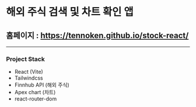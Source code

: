 # 해외 주식 검색 및 차트 확인 앱

## 홈페이지 : <a href="https://tennoken.github.io/stock-react/" target="_blank">https://tennoken.github.io/stock-react/</a>

---

### Project Stack

-   React (Vite)
-   Tailwindcss
-   Finnhub API (해외 주식)
-   Apex chart (차트)
-   react-router-dom
